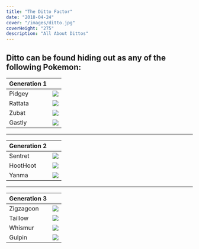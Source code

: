 ```yaml
---
title: "The Ditto Factor"
date: "2018-04-24"
cover: "/images/ditto.jpg"
coverHeight: "275"
description: "All About Dittos"
---
```


## Ditto can be found hiding out as any of the following Pokemon:

|Generation 1 |                             |
|-------------|-----------------------------|
| Pidgey      | <img src="/images/pokemon/16.png"> |
| Rattata     | <img src="/images/pokemon/19.png">  |
| Zubat       | <img src="/images/pokemon/41.png">  |
| Gastly      | <img src="/images/pokemon/92.png">  |

---

|Generation 2 |                             |
|-------------|-----------------------------|
| Sentret     | <img src="/images/pokemon/161.png"> |
| HootHoot    | <img src="/images/pokemon/163.png"> |
| Yanma       | <img src="/images/pokemon/193.png"> |

---

|Generation 3 |                             |
|-------------|-----------------------------|
| Zigzagoon   | <img src="/images/pokemon/263.png"> |
| Taillow     | <img src="/images/pokemon/276.png"> |
| Whismur     | <img src="/images/pokemon/293.png"> |
| Gulpin      | <img src="/images/pokemon/316.png"> |